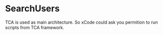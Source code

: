 # SearchUsers

TCA is used as main architecture. So xCode could ask you permition to run scripts from TCA framework.
